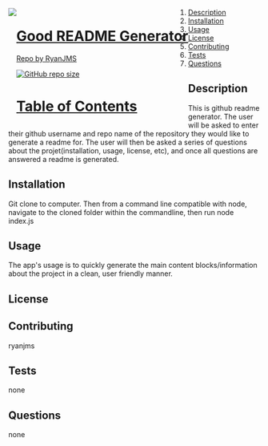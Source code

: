 
  <a href="undefined" style="float:left"><img src="https://avatars0.githubusercontent.com/u/59546790?v=4">
  # Good README Generator
  Repo by RyanJMS
  
  ![GitHub repo size](https://img.shields.io/github/repo-size/RyanJMS/"RyanJMS"/"Good-Readme")
  

  # Table of Contents
  1. [Description](#Description)
  2. [Installation](#Installation)
  3. [Usage](#Usage)
  4. [License](#License)
  5. [Contributing](#Contributing)
  6. [Tests](#Tests)
  7. [Questions](#Questions)


  
  
  ## Description

  This is github readme generator. The user will be asked to enter their github username and repo name of the repository they would like to generate a readme for. The user will then be asked a series of questions about the projet(installation, usage, license, etc), and once all questions are answered a readme is generated.


  ## Installation

   Git clone to computer. Then from a command line compatible with node, navigate to the cloned folder within the commandline, then run node index.js


  ## Usage

   The app's usage is to quickly generate the main content blocks/information about the project in a clean, user friendly manner.

  ## License

  

  ## Contributing

  ryanjms


  ## Tests

  none

  ## Questions

  none
  

